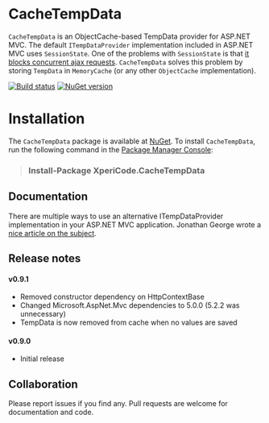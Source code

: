 # CacheTempData

`CacheTempData` is an ObjectCache-based TempData provider for ASP.NET MVC. The default `ITempDataProvider` implementation included in ASP.NET MVC uses `SessionState`. One of the problems with `SessionState` is that [it blocks concurrent ajax requests](http://johnculviner.com/asp-net-concurrent-ajax-requests-and-session-state-blocking/). `CacheTempData` solves this problem by storing `TempData` in `MemoryCache` (or any other `ObjectCache` implementation).

[![Build status](http://img.shields.io/appveyor/ci/mwijnands/cachetempdata.svg?style=flat)](https://ci.appveyor.com/project/mwijnands/cachetempdata) [![NuGet version](http://img.shields.io/nuget/v/XperiCode.CacheTempData.svg?style=flat)](https://www.nuget.org/packages/XperiCode.CacheTempData)

# Installation

The `CacheTempData` package is available at [NuGet](https://www.nuget.org/packages/XperiCode.CacheTempData). To install `CacheTempData`, run the following command in the [Package Manager Console](http://docs.nuget.org/docs/start-here/using-the-package-manager-console):

> ### Install-Package XperiCode.CacheTempData

## Documentation

There are multiple ways to use an alternative ITempDataProvider implementation in your ASP.NET MVC application. Jonathan George wrote a [nice article on the subject](http://consultingblogs.emc.com/jonathangeorge/archive/2009/10/14/using-an-alternative-itempdataprovider-implementation-in-asp-net-mvc.aspx).

## Release notes

#### v0.9.1

- Removed constructor dependency on HttpContextBase
- Changed Microsoft.AspNet.Mvc dependencies to 5.0.0 (5.2.2 was unnecessary)
- TempData is now removed from cache when no values are saved

#### v0.9.0

- Initial release

## Collaboration

Please report issues if you find any. Pull requests are welcome for documentation and code.
